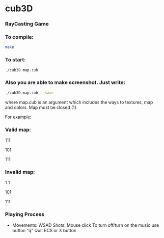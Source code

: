 # cub3D
### RayCasting Game

### To compile:
```sh
make
```

### To start:
```sh
./cub3D map.cub
```

### Also you are able to make screenshot. Just write:
```sh
./cub3D map.cub --save
```

where map.cub is an argument which includes the ways to textures, map and colors.
Map must be closed (1).

For example:

### Valid map:

111 

101

111 

### Invalid map:

1 1

101

111


### Playing Process
 -  Movements:
WSAD
Shots:
Mouse click
To turn off/turn on the music use button "q"
Quit ECS or X button
